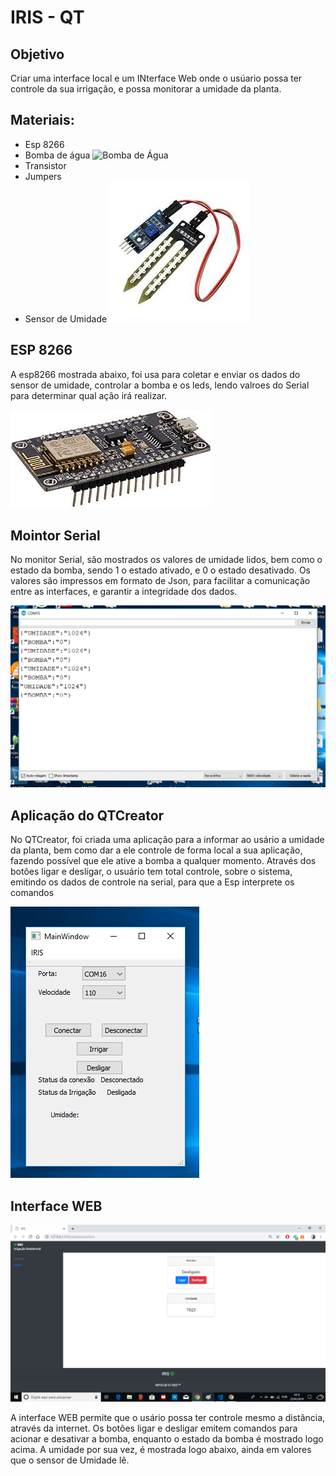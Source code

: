 # IRIS - QT

## Objetivo

Criar uma interface local e um INterface Web onde o usúario possa ter controle da sua irrigação, e possa monitorar a umidade da planta.

## Materiais:

* Esp 8266
* Bomba de água 
![Bomba de Água
](img/bomba.jpg)
* Transistor
* Jumpers
* Sensor de Umidade
![Sensor de Umidade](img/umidade.jpg)

## ESP 8266

A esp8266 mostrada abaixo, foi usa para coletar e enviar os dados do sensor de umidade, controlar a bomba e os leds, lendo valroes do Serial para determinar qual ação irá realizar.

![ESP 8266](img/esp.jpg)

## Mointor Serial

No monitor Serial, são mostrados os valores de umidade lidos, bem como o estado da bomba, sendo 1 o estado ativado, e 0 o estado desativado. Os valores são impressos em formato de Json, para facilitar a comunicação entre as interfaces, e garantir a integridade dos dados.

![Monitor Serial](img/serial.png)
## Aplicação do QTCreator

No QTCreator, foi criada uma aplicação para a informar ao usário a umidade da planta, bem como dar a ele controle de forma local a sua aplicação, fazendo possível que ele ative a bomba a qualquer momento. Através dos botôes ligar e desligar, o usuário tem total controle, sobre o sistema, emitindo os dados de controle na serial, para que a Esp interprete os comandos

![Aplicação QTCreator](img/app.png)

## Interface WEB

![Interface WEB](img/site.png)

A interface WEB permite que o usário possa ter controle mesmo a distância, através da internet. Os botôes ligar e desligar emitem comandos para acionar e desativar a bomba, enquanto o estado da bomba é mostrado logo acima.
A umidade por sua vez, é mostrada logo abaixo, ainda em valores que o sensor de Umidade lê.


